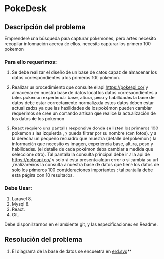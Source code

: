 
# PokeDesk

## Descripción del problema

Emprenderé una búsqueda para capturar pokemones,
pero antes necesito recopilar información acerca de ellos.
necesito capturar los primero 100 pokemon
 
### Para ello requerimos: 

1. Se debe realizar el diseño de un base de datos capaz de almacenar los datos correspondientes a los primeros 100 pokemon.

2.  Realizar un procedimiento que consulte el api https://pokeapi.co/ y almacenar en nuestra base de datos local los datos correspondientes a tales pokemon experiencia base, altura, peso y habilidades la base de datos debe estar correctamente normalizada estos datos deben estar actualizados ya que las habilidades  de los pokémon pueden cambiar requerimos se cree un comando artisan que realice la actualización de los datos de los pokemon

3. React requiero una pantalla responsive donde se listen los primeros 100 pokemon a las izquierda  , y pueda filtrar por su nombre (con fotos). y a la derecha un pequeño
recuadro que muestra (detalle del pokemon ) la información que necesito es imagen, experiencia base, altura, peso y habilidades.
(el detalle de cada pokémon deba cambiar a medida que seleccione otro). 
Tal pantalla la consulta principal debe ir a la api de https://pokeapi.co/ y solo si esta presenta algún error o si cambia su url ,realizaremos la consulta
a nuestra base de datos que tiene los datos de solo los primeros 100 consideraciones importantes :
tal pantalla debe esta página con 10 resultados.

### Debe Usar:

1. Laravel 8.
2. Mysql 8.
3. React.
4. Git.

Debe disponilizarnos en el ambiente git, y las especificaciones en Readme.

## Resolución del problema

1. El diagrama de la base de datos se encuentra en [erd.svg](erd.svg)**